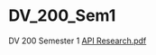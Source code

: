 # DV_200_Sem1
DV 200 Semester 1
[API Research.pdf](https://github.com/EnzoDV08/DV_200_Sem1/files/14299110/API.Research.pdf)
